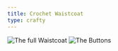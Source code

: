 ```yaml
---
title: Crochet Waistcoat
type: crafty
---
```


![The full Waistcoat](Waistcoat1)
![The Buttons](Waistcoat2)
